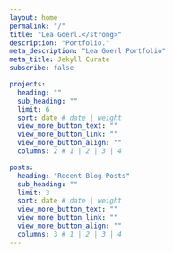 ```yaml
---
layout: home
permalink: "/"
title: "Lea Goerl.</strong>"
description: "Portfolio."
meta_description: "Lea Goerl Portfolio"
meta_title: Jekyll Curate
subscribe: false

projects:
  heading: ""
  sub_heading: ""
  limit: 6
  sort: date # date | weight
  view_more_button_text: ""
  view_more_button_link: ""
  view_more_button_align: ""
  columns: 2 # 1 | 2 | 3 | 4

posts:
  heading: "Recent Blog Posts"
  sub_heading: ""
  limit: 3
  sort: date # date | weight
  view_more_button_text: ""
  view_more_button_link: ""
  view_more_button_align: ""
  columns: 3 # 1 | 2 | 3 | 4
---
```

